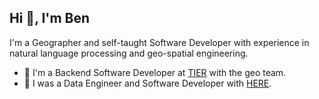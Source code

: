 ## Hi 👋, I'm Ben

I'm a Geographer and self-taught Software Developer with experience
in natural language processing and geo-spatial engineering.

- 🛴 I'm a Backend Software Developer at [TIER](https://tier.app/) with the geo team.
- 🚙 I was a Data Engineer and Software Developer with [HERE](https://here.com).
